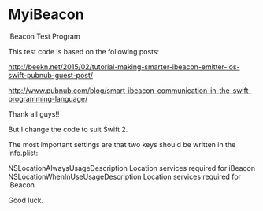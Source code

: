 # MyiBeacon
iBeacon Test Program


This test code is based on the following posts:

http://beekn.net/2015/02/tutorial-making-smarter-ibeacon-emitter-ios-swift-pubnub-guest-post/

http://www.pubnub.com/blog/smart-ibeacon-communication-in-the-swift-programming-language/

Thank all guys!!

But I change the code to suit Swift 2.

The most important settings are that two keys should be written in the info.plist:

<key>NSLocationAlwaysUsageDescription</key>
<string>Location services required for iBeacon</string>
<key>NSLocationWhenInUseUsageDescription</key>
<string>Location services required for iBeacon</string>

Good luck.
